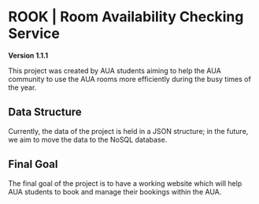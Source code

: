 # ROOK | Room Availability Checking Service

**Version 1.1.1**

This project was created by AUA students aiming to help the AUA community to use the AUA rooms more efficiently during the busy times of the year.

## Data Structure
Currently, the data of the project is held in a JSON structure; in the future, we aim to move the data to the NoSQL database. 

## Final Goal
The final goal of the project is to have a working website which will help AUA students to book and manage their bookings within the AUA.

